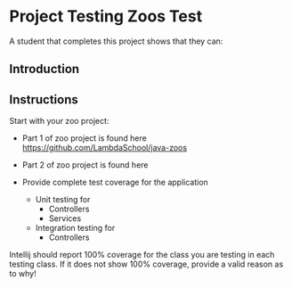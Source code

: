 # Project Testing Zoos Test

A student that completes this project shows that they can:

## Introduction

## Instructions
Start with your zoo project:
* Part 1 of zoo project is found here https://github.com/LambdaSchool/java-zoos
* Part 2 of zoo project is found here

* Provide complete test coverage for the application
  * Unit testing for
    * Controllers
    * Services
  * Integration testing for
    * Controllers

Intellij should report 100% coverage for the class you are testing in each testing class. If it does not show 100% coverage, provide a valid reason as to why!
